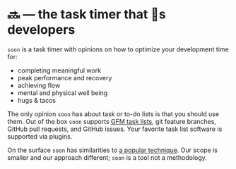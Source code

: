 <h1 title="soon — the task timer that loves developers">🔜 — the task timer that 💙s developers</h1>

`soon` is a task timer with opinions on how to optimize your development time for:

* completing meaningful work
* peak performance and recovery
* achieving flow
* mental and physical well being
* hugs & tacos

The only opinion `soon` has about task or to-do lists is that you should use them. Out of the box `soon` supports [GFM task lists][GFM task lists], git feature branches, GitHub pull requests, and GitHub issues. Your favorite task list software is supported via plugins.

On the surface `soon` has similarities to [a popular technique][pomodoro]. Our scope is smaller and our approach different; `soon` is a tool not a methodology.

[pomodoro]: http://pomodorotechnique.com/ "The Pomodoro Technique®"
[GFM task lists]: https://help.github.com/articles/writing-on-github/#task-lists "GitHub Flavored Markdown Task Lists"
